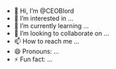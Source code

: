 - 👋 Hi, I’m @CEOBlord
- 👀 I’m interested in ...
- 🌱 I’m currently learning ...
- 💞️ I’m looking to collaborate on ...
- 📫 How to reach me ...
- 😄 Pronouns: ...
- ⚡ Fun fact: ...

<!---
CEOBlord/CEOBlord is a ✨ special ✨ repository because its `README.md` (this file) appears on your GitHub profile.
You can click the Preview link to take a look at your changes.
--->
